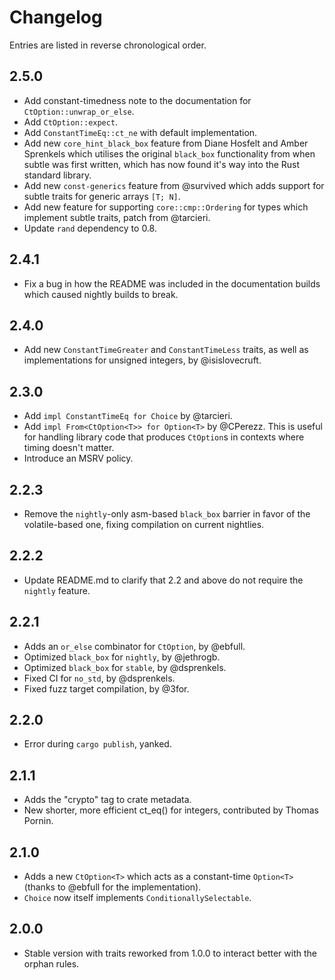 # Changelog

Entries are listed in reverse chronological order.

## 2.5.0

- Add constant-timedness note to the documentation for `CtOption::unwrap_or_else`.
- Add `CtOption::expect`.
- Add `ConstantTimeEq::ct_ne` with default implementation.
- Add new `core_hint_black_box` feature from Diane Hosfelt and Amber
  Sprenkels which utilises the original `black_box` functionality from
  when subtle was first written, which has now found it's way into the
  Rust standard library.
- Add new `const-generics` feature from @survived which adds support
  for subtle traits for generic arrays `[T; N]`.
- Add new feature for supporting `core::cmp::Ordering` for types which
  implement subtle traits, patch from @tarcieri.
- Update `rand` dependency to 0.8.

## 2.4.1

- Fix a bug in how the README was included in the documentation builds
  which caused nightly builds to break.

## 2.4.0

- Add new `ConstantTimeGreater` and `ConstantTimeLess` traits, as well
  as implementations for unsigned integers, by @isislovecruft.

## 2.3.0

- Add `impl ConstantTimeEq for Choice` by @tarcieri.
- Add `impl From<CtOption<T>> for Option<T>` by @CPerezz. This is useful for
  handling library code that produces `CtOption`s in contexts where timing
  doesn't matter.
- Introduce an MSRV policy.

## 2.2.3

- Remove the `nightly`-only asm-based `black_box` barrier in favor of the
  volatile-based one, fixing compilation on current nightlies.

## 2.2.2

- Update README.md to clarify that 2.2 and above do not require the `nightly`
  feature.

## 2.2.1

- Adds an `or_else` combinator for `CtOption`, by @ebfull.
- Optimized `black_box` for `nightly`, by @jethrogb.
- Optimized `black_box` for `stable`, by @dsprenkels.
- Fixed CI for `no_std`, by @dsprenkels.
- Fixed fuzz target compilation, by @3for.

## 2.2.0

- Error during `cargo publish`, yanked.

## 2.1.1

- Adds the "crypto" tag to crate metadata.
- New shorter, more efficient ct_eq() for integers, contributed by Thomas Pornin.

## 2.1.0

- Adds a new `CtOption<T>` which acts as a constant-time `Option<T>`
  (thanks to @ebfull for the implementation).
- `Choice` now itself implements `ConditionallySelectable`.

## 2.0.0

- Stable version with traits reworked from 1.0.0 to interact better
  with the orphan rules.
